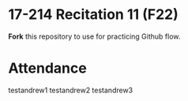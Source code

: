# 17-214 Recitation 11 (F22)
**Fork** this repository to use for practicing Github flow.

# Attendance
testandrew1
testandrew2
testandrew3